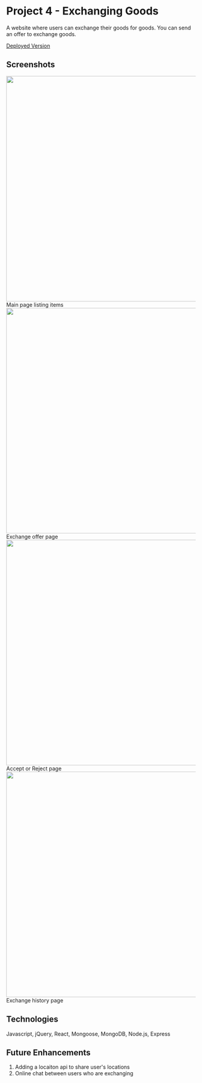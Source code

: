 # Project 4 - Exchanging Goods

A website where users can exchange their goods for goods. You can send an offer to exchange goods.

[Deployed Version](https://jun-project4.herokuapp.com/)

## Screenshots

<img src="https://i.imgur.com/hdDvEn2.png" width="600px">
Main page listing items

<img src="https://i.imgur.com/LkXEokE.png" width="600px">
Exchange offer page

<img src="https://i.imgur.com/v5zYNVr.png" width="600px">
Accept or Reject page

<img src="https://i.imgur.com/IWzylfj.png" width="600px">
Exchange history page


## Technologies

Javascript, jQuery, React, Mongoose, MongoDB, Node.js, Express

## Future Enhancements
1. Adding a locaiton api to share user's locations
2. Online chat between users who are exchanging
